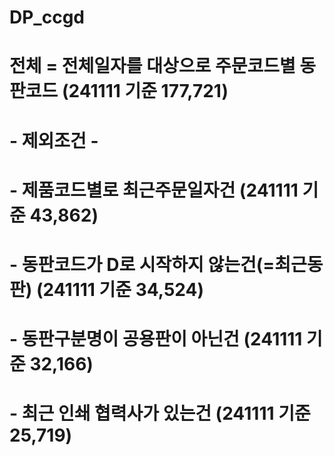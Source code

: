# DP_ccgd
# 전체 = 전체일자를 대상으로 주문코드별 동판코드 (241111 기준  177,721)

# - 제외조건 -
# - 제품코드별로 최근주문일자건               (241111 기준  43,862)
# - 동판코드가 D로 시작하지 않는건(=최근동판) (241111 기준  34,524)
# - 동판구분명이 공용판이 아닌건             (241111 기준  32,166)
# - 최근 인쇄 협력사가 있는건                 (241111 기준  25,719)

